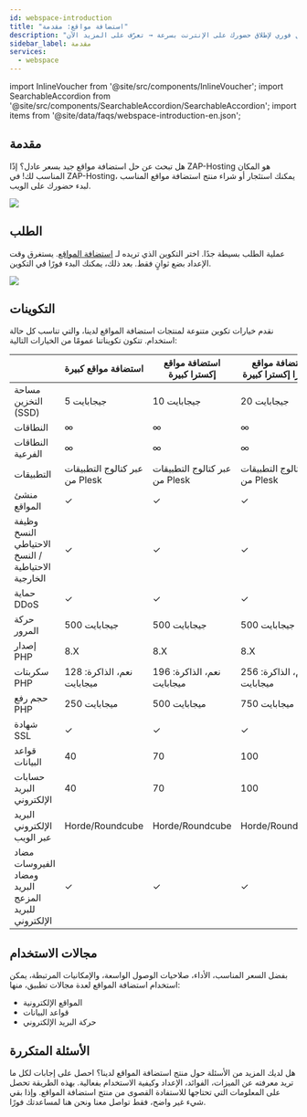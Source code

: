 ```yaml
---
id: webspace-introduction
title: "استضافة مواقع: مقدمة"
description: "اكتشف حلول استضافة مواقع بأسعار معقولة مع إعدادات مرنة وتفعيل فوري لإطلاق حضورك على الإنترنت بسرعة → تعرّف على المزيد الآن"
sidebar_label: مقدمة
services:
  - webspace
---
```


import InlineVoucher from '@site/src/components/InlineVoucher';
import SearchableAccordion from '@site/src/components/SearchableAccordion/SearchableAccordion';
import items from '@site/data/faqs/webspace-introduction-en.json';

## مقدمة

هل تبحث عن حل استضافة مواقع جيد بسعر عادل؟ إذًا ZAP-Hosting هو المكان المناسب لك! في ZAP-Hosting، يمكنك استئجار أو شراء منتج استضافة مواقع المناسب لبدء حضورك على الويب.

![](https://screensaver01.zap-hosting.com/index.php/s/gK7k86xDcfcTQ29/preview)
<InlineVoucher />

## الطلب

عملية الطلب بسيطة جدًا. اختر التكوين الذي تريده لـ [استضافة المواقع](https://zap-hosting.com/en/webhosting-rent-a-webspace/). يستغرق وقت الإعداد بضع ثوانٍ فقط. بعد ذلك، يمكنك البدء فورًا في التكوين.

![](https://screensaver01.zap-hosting.com/index.php/s/XSNK4Bi8T5dWFpB/preview)

## التكوينات

نقدم خيارات تكوين متنوعة لمنتجات استضافة المواقع لدينا، والتي تناسب كل حالة استخدام. تتكون تكويناتنا عمومًا من الخيارات التالية:

|                                  | استضافة مواقع كبيرة       | استضافة مواقع إكسترا كبيرة | استضافة مواقع إكسترا إكسترا كبيرة |
| -------------------------------- | ------------------------- | ------------------------- | ------------------------- |
| مساحة التخزين (SSD)              | 5 جيجابايت                | 10 جيجابايت               | 20 جيجابايت               |
| النطاقات                        | ∞                         | ∞                         | ∞                         |
| النطاقات الفرعية                | ∞                         | ∞                         | ∞                         |
| التطبيقات                       | عبر كتالوج التطبيقات من Plesk | عبر كتالوج التطبيقات من Plesk | عبر كتالوج التطبيقات من Plesk |
| منشئ المواقع                   | ✓                         | ✓                         | ✓                         |
| وظيفة النسخ الاحتياطي / النسخ الاحتياطية الخارجية | ✓                         | ✓                         | ✓                         |
| حماية DDoS                     | ✓                         | ✓                         | ✓                         |
| حركة المرور                    | 500 جيجابايت              | 500 جيجابايت              | 500 جيجابايت              |
| إصدار PHP                     | 8.X                       | 8.X                       | 8.X                       |
| سكربتات PHP                   | نعم، الذاكرة: 128 ميجابايت | نعم، الذاكرة: 196 ميجابايت | نعم، الذاكرة: 256 ميجابايت |
| حجم رفع PHP                   | 250 ميجابايت              | 500 ميجابايت              | 750 ميجابايت              |
| شهادة SSL                    | ✓                         | ✓                         | ✓                         |
| قواعد البيانات               | 40                        | 70                        | 100                       |
| حسابات البريد الإلكتروني    | 40                        | 70                        | 100                       |
| البريد الإلكتروني عبر الويب  | Horde/Roundcube           | Horde/Roundcube           | Horde/Roundcube           |
| مضاد الفيروسات ومضاد البريد المزعج للبريد الإلكتروني | ✓                         | ✓                         | ✓                         |

## مجالات الاستخدام

بفضل السعر المناسب، الأداء، صلاحيات الوصول الواسعة، والإمكانيات المرتبطة، يمكن استخدام استضافة المواقع لعدة مجالات تطبيق، منها:

- المواقع الإلكترونية
- قواعد البيانات
- حركة البريد الإلكتروني


## الأسئلة المتكررة
هل لديك المزيد من الأسئلة حول منتج استضافة المواقع لدينا؟ احصل على إجابات لكل ما تريد معرفته عن الميزات، الفوائد، الإعداد وكيفية الاستخدام بفعالية. بهذه الطريقة تحصل على المعلومات التي تحتاجها للاستفادة القصوى من منتج استضافة المواقع. وإذا بقي شيء غير واضح، فقط تواصل معنا ونحن هنا لمساعدتك فورًا.
<SearchableAccordion items={items} />

<InlineVoucher />